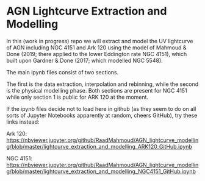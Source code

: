 # AGN Lightcurve Extraction and Modelling

In this (work in progress) repo we will extract and model the UV lightcurve of AGN including NGC 4151 and Ark 120 using the model of Mahmoud & Done (2019; there applied to the lower Eddington rate NGC 4151), which built upon Gardner & Done (2017; which modelled NGC 5548).

The main ipynb files consist of two sections.

The first is the data extraction, interpolation and rebinning, while the second is the physical modelling phase.
Both sections are present for NGC 4151 while only section 1 is public for ARK 120 at the moment.

If the ipynb files decide not to load here in github (as they seem to do on all sorts of Jupyter Notebooks apparently at random, cheers GitHub), try these links instead:

Ark 120: https://nbviewer.jupyter.org/github/RaadMahmoud/AGN_lightcurve_modelling/blob/master/lightcurve_extraction_and_modelling_ARK120_GitHub.ipynb

NGC 4151:
https://nbviewer.jupyter.org/github/RaadMahmoud/AGN_lightcurve_modelling/blob/master/lightcurve_extraction_and_modelling_NGC4151_GitHub.ipynb
